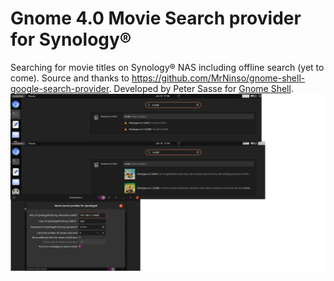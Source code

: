 # Gnome 4.0 Movie Search provider for Synology®
Searching for movie titles on Synology® NAS including offline search (yet to come). Source and thanks to https://github.com/MrNinso/gnome-shell-google-search-provider. Developed by Peter Sasse for [Gnome Shell](https://wiki.gnome.org/Projects/GnomeShell).
![screenshots featuring this extensions interface, in Gnome Shell](./_Screenshots.png)
